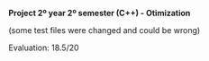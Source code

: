 **Project 2º year 2º semester (C++) - Otimization**

(some test files were changed and could be wrong)

Evaluation: 18.5/20
